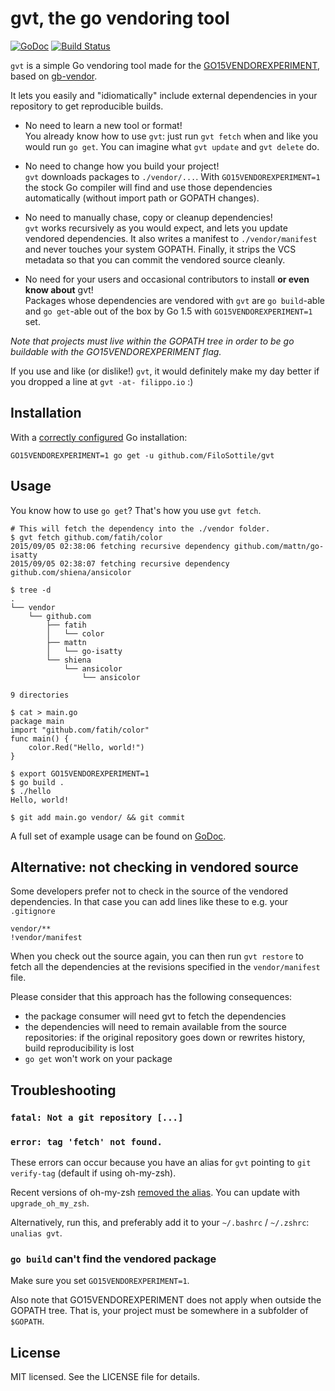 # gvt, the go vendoring tool
[![GoDoc](https://godoc.org/github.com/FiloSottile/gvt?status.svg)](https://godoc.org/github.com/FiloSottile/gvt)
[![Build Status](https://travis-ci.org/FiloSottile/gvt.svg?branch=master)](https://travis-ci.org/FiloSottile/gvt)

`gvt` is a simple Go vendoring tool made for the
[GO15VENDOREXPERIMENT](https://docs.google.com/document/d/1Bz5-UB7g2uPBdOx-rw5t9MxJwkfpx90cqG9AFL0JAYo/edit),
based on [gb-vendor](https://github.com/constabulary/gb).

It lets you easily and "idiomatically" include external dependencies in your repository to get
reproducible builds.

  * No need to learn a new tool or format!  
    You already know how to use `gvt`: just run `gvt fetch` when and like you would run `go get`.
    You can imagine what `gvt update` and `gvt delete` do.

  * No need to change how you build your project!  
    `gvt` downloads packages to `./vendor/...`. With `GO15VENDOREXPERIMENT=1` the stock Go compiler
    will find and use those dependencies automatically (without import path or GOPATH changes).

  * No need to manually chase, copy or cleanup dependencies!  
    `gvt` works recursively as you would expect, and lets you update vendored dependencies. It also
    writes a manifest to `./vendor/manifest` and never touches your system GOPATH. Finally, it
    strips the VCS metadata so that you can commit the vendored source cleanly.

  * No need for your users and occasional contributors to install **or even know about** gvt!  
    Packages whose dependencies are vendored with `gvt` are `go build`-able and `go get`-able out of
    the box by Go 1.5 with `GO15VENDOREXPERIMENT=1` set.

*Note that projects must live within the GOPATH tree in order to be go buildable with the
GO15VENDOREXPERIMENT flag.*

If you use and like (or dislike!) `gvt`, it would definitely make my day better if you dropped a
line at `gvt -at- filippo.io` :)

## Installation

With a [correctly configured](https://golang.org/doc/code.html#GOPATH) Go installation:

```
GO15VENDOREXPERIMENT=1 go get -u github.com/FiloSottile/gvt
```

## Usage

You know how to use `go get`? That's how you use `gvt fetch`.

```
# This will fetch the dependency into the ./vendor folder.
$ gvt fetch github.com/fatih/color
2015/09/05 02:38:06 fetching recursive dependency github.com/mattn/go-isatty
2015/09/05 02:38:07 fetching recursive dependency github.com/shiena/ansicolor

$ tree -d
.
└── vendor
    └── github.com
        ├── fatih
        │   └── color
        ├── mattn
        │   └── go-isatty
        └── shiena
            └── ansicolor
                └── ansicolor

9 directories

$ cat > main.go
package main
import "github.com/fatih/color"
func main() {
    color.Red("Hello, world!")
}

$ export GO15VENDOREXPERIMENT=1
$ go build .
$ ./hello
Hello, world!

$ git add main.go vendor/ && git commit

```

A full set of example usage can be found on [GoDoc](https://godoc.org/github.com/FiloSottile/gvt).

## Alternative: not checking in vendored source

Some developers prefer not to check in the source of the vendored dependencies. In that case you can
add lines like these to e.g. your `.gitignore`

    vendor/**
    !vendor/manifest

When you check out the source again, you can then run `gvt restore` to fetch all the dependencies at
the revisions specified in the `vendor/manifest` file.

Please consider that this approach has the following consequences:

  * the package consumer will need gvt to fetch the dependencies
  * the dependencies will need to remain available from the source repositories: if the original
    repository goes down or rewrites history, build reproducibility is lost
  * `go get` won't work on your package

## Troubleshooting

### `fatal: Not a git repository [...]`
### `error: tag 'fetch' not found.`

These errors can occur because you have an alias for `gvt` pointing to `git verify-tag`
(default if using oh-my-zsh).

Recent versions of oh-my-zsh [removed the alias](https://github.com/robbyrussell/oh-my-zsh/pull/4841). You can update with `upgrade_oh_my_zsh`.

Alternatively, run this, and preferably add it to your `~/.bashrc` / `~/.zshrc`: `unalias gvt`.

### `go build` can't find the vendored package

Make sure you set `GO15VENDOREXPERIMENT=1`.

Also note that GO15VENDOREXPERIMENT does not apply when outside the GOPATH tree. That is, your
project must be somewhere in a subfolder of `$GOPATH`.

## License

MIT licensed. See the LICENSE file for details.
